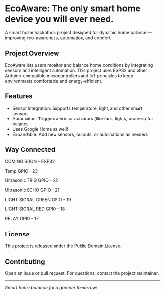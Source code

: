 # EcoAware: The only smart home device you will ever need.

A smart home hackathon project designed for dynamic home balance — improving eco-awareness, automation, and comfort.

## Project Overview

EcoAware lets users monitor and balance home conditions by integrating sensors and intelligent automation. This project uses ESP32 and other Arduino-compatible microcontrollers and IoT principles to keep environments comfortable and energy-efficient.

## Features

- Sensor Integration: Supports temperature, light, and other smart sensors.
- Automation: Triggers alerts or actuators (like fans, lights, buzzers) for balance.
- Uses Google Home as well!
- Expandable: Add new sensors, outputs, or automations as needed.

## Way Connected

COMING SOON - ESP32

Temp GPIO - 23

Ultrasonic TRIG GPIO - 22

Ultrasonic ECHO GPIO - 21

LIGHT SIGNAL GREEN GPIO - 19

LIGHT SIGNAL RED GPIO - 18 

RELAY GPIO - 17

## License

This project is released under the Public Domain License.

## Contributing

Open an issue or pull request. For questions, contact the project maintainer.

---

_Smart home balance for a greener tomorrow!_
